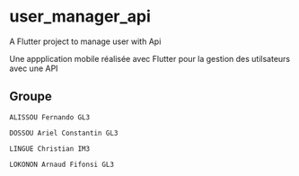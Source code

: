 # user_manager_api

A Flutter project to manage user with Api

Une appplication mobile réalisée avec Flutter pour la gestion des utilsateurs avec une API

## Groupe 

    ALISSOU Fernando GL3

    DOSSOU Ariel Constantin GL3

    LINGUE Christian IM3

    LOKONON Arnaud Fifonsi GL3
